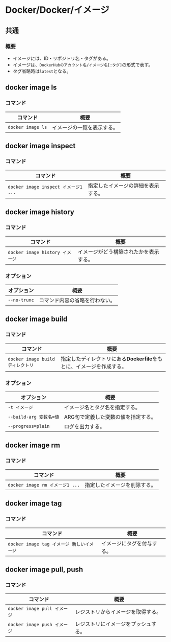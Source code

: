# Docker/Docker/イメージ

## 共通

### 概要

- イメージには、ID・リポジトリ名・タグがある。
- イメージは、`DockerHubのアカウント名/イメージ名[:タグ]`の形式で表す。
- タグ省略時は`latest`となる。

## docker image ls

### コマンド

| コマンド          | 概要                       |
| ----------------- | -------------------------- |
| `docker image ls` | イメージの一覧を表示する。 |

## docker image inspect

### コマンド

| コマンド                             | 概要                               |
| ------------------------------------ | ---------------------------------- |
| `docker image inspect イメージ1 ...` | 指定したイメージの詳細を表示する。 |

## docker image history

### コマンド

| コマンド                        | 概要                                   |
| ------------------------------- | -------------------------------------- |
| `docker image history イメージ` | イメージがどう構築されたかを表示する。 |

### オプション

| オプション   | 概要                           |
| ------------ | ------------------------------ |
| `--no-trunc` | コマンド内容の省略を行わない。 |

## docker image build

### コマンド

| コマンド                          | 概要                                                         |
| --------------------------------- | ------------------------------------------------------------ |
| `docker image build ディレクトリ` | 指定したディレクトリにある**Dockerfile**をもとに、イメージを作成する。 |

### オプション

| オプション              | 概要                                |
| ----------------------- | ----------------------------------- |
| `-t イメージ`           | イメージ名とタグ名を指定する。      |
| `--build-arg 変数名=値` | ARG句で定義した変数の値を指定する。 |
| `--progress=plain`      | ログを出力する。                    |

## docker image rm

### コマンド

| コマンド                        | 概要                         |
| ------------------------------- | ---------------------------- |
| `docker image rm イメージ1 ...` | 指定したイメージを削除する。 |

## docker image tag

### コマンド

| コマンド                                   | 概要                       |
| ------------------------------------------ | -------------------------- |
| `docker image tag イメージ 新しいイメージ` | イメージにタグを付与する。 |

## docker image pull, push

### コマンド

| コマンド                     | 概要                                 |
| ---------------------------- | ------------------------------------ |
| `docker image pull イメージ` | レジストリからイメージを取得する。   |
| `docker image push イメージ` | レジストリにイメージをプッシュする。 |
